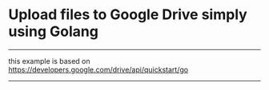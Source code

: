 # Upload files to Google Drive simply using Golang
---
this example is based on https://developers.google.com/drive/api/quickstart/go

---

